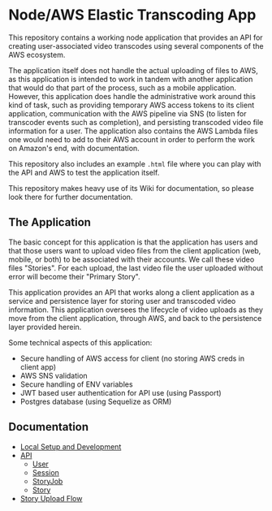 # Node/AWS Elastic Transcoding App

This repository contains a working node application that provides an API for creating user-associated video transcodes using several components of the AWS ecosystem.

The application itself does not handle the actual uploading of files to AWS, as this application is intended to work in tandem with another application that would do that part of the process, such as a mobile application. However, this application does handle the administrative work around this kind of task, such as providing temporary AWS access tokens to its client application, communication with the AWS pipeline via SNS (to listen for transcoder events such as completion), and persisting transcoded video file information for a user. The application also contains the AWS Lambda files one would need to add to their AWS account in order to perform the work on Amazon's end, with documentation.

This repository also includes an example `.html` file where you can play with the API and AWS to test the application itself.

This repository makes heavy use of its Wiki for documentation, so please look there for further documentation.

## The Application

The basic concept for this application is that the application has users and that those users want to upload video files from the client application (web, mobile, or both) to be associated with their accounts. We call these video files "Stories". For each upload, the last video file the user uploaded without error will become their "Primary Story".

This application provides an API that works along a client application as a service and persistence layer for storing user and transcoded video information. This application oversees the lifecycle of video uploads as they move from the client application, through AWS, and back to the persistence layer provided herein.

Some technical aspects of this application:
- Secure handling of AWS access for client (no storing AWS creds in client app)
- AWS SNS validation
- Secure handling of ENV variables
- JWT based user authentication for API use (using Passport)
- Postgres database (using Sequelize as ORM)

## Documentation
- [Local Setup and Development](https://github.com/bradley/node-aws-elastic-transcoder/wiki/Local-Setup-and-Development)
- [API](https://github.com/bradley/node-aws-elastic-transcoder/wiki/API)
  - [User](https://github.com/bradley/node-aws-elastic-transcoder/wiki/API#user-1)
  - [Session](https://github.com/bradley/node-aws-elastic-transcoder/wiki/API#session-1)
  - [StoryJob](https://github.com/bradley/node-aws-elastic-transcoder/wiki/API#storyjob-1)
  - [Story](https://github.com/bradley/node-aws-elastic-transcoder/wiki/API#story-1)
- [Story Upload Flow](https://github.com/bradley/node-aws-elastic-transcoder/wiki/Story-Upload-Flow)
